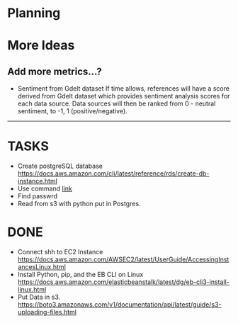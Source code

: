 # Planning

# More Ideas
## Add more metrics...?
- Sentiment from Gdelt dataset
If time allows, references will have a score derived from Gdelt dataset which provides sentiment analysis scores for each data source. Data sources will then be ranked from 0 - neutral sentiment, to -1, 1 (positive/negative).

-------------------

# TASKS
- Create postgreSQL database
https://docs.aws.amazon.com/cli/latest/reference/rds/create-db-instance.html
- Use command [link](https://github.com/mv1742/Wiki_Bias/blob/master/AWS/aws-rds-create-db-instance-postgresql.sh)
- Find passwrd
- Read from s3 with python put in Postgres.


# DONE
- Connect shh to EC2 Instance
https://docs.aws.amazon.com/AWSEC2/latest/UserGuide/AccessingInstancesLinux.html
- Install Python, pip, and the EB CLI on Linux
https://docs.aws.amazon.com/elasticbeanstalk/latest/dg/eb-cli3-install-linux.html
- Put Data in s3. 
https://boto3.amazonaws.com/v1/documentation/api/latest/guide/s3-uploading-files.html
